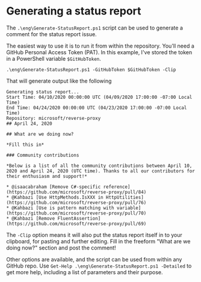 # Generating a status report

The `.\eng\Generate-StatusReport.ps1` script can be used to generate a comment for the status report issue.

The easiest way to use it is to run it from within the repository. You'll need a GitHub Personal Access Token (PAT). In this example, I've stored the token in a PowerShell variable `$GitHubToken`.

```
.\eng\Generate-StatusReport.ps1 -GitHubToken $GitHubToken -Clip
```

That will generate output like the following

```
Generating status report...
Start Time: 04/10/2020 00:00:00 UTC (04/09/2020 17:00:00 -07:00 Local Time)
End Time: 04/24/2020 00:00:00 UTC (04/23/2020 17:00:00 -07:00 Local Time)
Repository: microsoft/reverse-proxy
## April 24, 2020

## What are we doing now?

*Fill this in*

### Community contributions

*Below is a list of all the community contributions between April 10, 2020 and April 24, 2020 (UTC time). Thanks to all our contributors for their enthusiasm and support!*

* @isaacabraham [Remove C#-specific reference](https://github.com/microsoft/reverse-proxy/pull/84)
* @Kahbazi [Use HttpMethods.IsXXX in HttpUtilities](https://github.com/microsoft/reverse-proxy/pull/76)
* @Kahbazi [Use is pattern matching with variable](https://github.com/microsoft/reverse-proxy/pull/70)
* @Kahbazi [Remove FluentAssertion](https://github.com/microsoft/reverse-proxy/pull/69)
```

The `-Clip` option means it will also put the status report itself in to your clipboard, for pasting and further editing. Fill in the freeform "What are we doing now?" section and post the comment!

Other options are available, and the script can be used from within any GitHub repo. Use `Get-Help .\eng\Generate-StatusReport.ps1 -Detailed` to get more help, including a list of parameters and their purpose.
